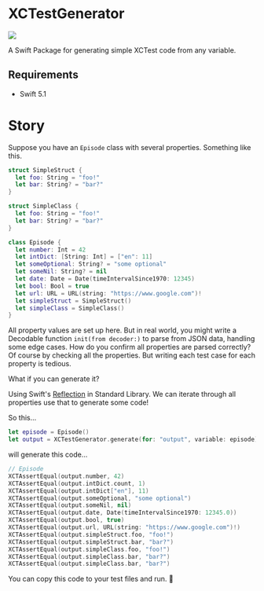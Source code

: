 # XCTestGenerator

![](https://github.com/hlung/XCTestGenerator/workflows/Swift/badge.svg)

A Swift Package for generating simple XCTest code from any variable.

## Requirements

- Swift 5.1

# Story

Suppose you have an `Episode` class with several properties. Something like this.
```swift
struct SimpleStruct {
  let foo: String = "foo!"
  let bar: String? = "bar?"
}

struct SimpleClass {
  let foo: String = "foo!"
  let bar: String? = "bar?"
}

class Episode {
  let number: Int = 42
  let intDict: [String: Int] = ["en": 11]
  let someOptional: String? = "some optional"
  let someNil: String? = nil
  let date: Date = Date(timeIntervalSince1970: 12345)
  let bool: Bool = true
  let url: URL = URL(string: "https://www.google.com")!
  let simpleStruct = SimpleStruct()
  let simpleClass = SimpleClass()
}

```

All property values are set up here. But in real world, you might write a Decodable function `init(from decoder:)` to parse from JSON data, handling some edge cases. How do you confirm all properties are parsed correctly? Of course by checking all the properties. But writing each test case for each property is tedious.

What if you can generate it?

Using Swift's [Reflection](https://developer.apple.com/documentation/swift/mirror) in Standard Library. We can iterate through all properties use that to generate some code! 

So this...
```swift
let episode = Episode()
let output = XCTestGenerator.generate(for: "output", variable: episode)
```

will generate this code...
```swift
// Episode
XCTAssertEqual(output.number, 42)
XCTAssertEqual(output.intDict.count, 1)
XCTAssertEqual(output.intDict["en"], 11)
XCTAssertEqual(output.someOptional, "some optional")
XCTAssertEqual(output.someNil, nil)
XCTAssertEqual(output.date, Date(timeIntervalSince1970: 12345.0))
XCTAssertEqual(output.bool, true)
XCTAssertEqual(output.url, URL(string: "https://www.google.com")!)
XCTAssertEqual(output.simpleStruct.foo, "foo!")
XCTAssertEqual(output.simpleStruct.bar, "bar?")
XCTAssertEqual(output.simpleClass.foo, "foo!")
XCTAssertEqual(output.simpleClass.bar, "bar?")
XCTAssertEqual(output.simpleClass.bar, "bar?")
```

You can copy this code to your test files and run. 🎉
